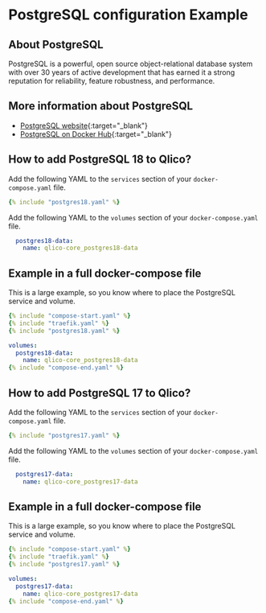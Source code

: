 # PostgreSQL configuration Example

## About PostgreSQL

PostgreSQL is a powerful, open source object-relational database system with
over 30 years of active development that has earned it a strong reputation for
reliability, feature robustness, and performance.

## More information about PostgreSQL

* [PostgreSQL website](https://www.postgresql.org/){:target="_blank"}
* [PostgreSQL on Docker Hub](https://hub.docker.com/_/postgres){:target="_blank"}

## How to add PostgreSQL 18 to Qlico?

Add the following YAML to the `services` section of your `docker-compose.yaml`
file.

```yaml title="qlico-core/docker-compose.yaml"
{% include "postgres18.yaml" %}
```

Add the following YAML to the `volumes` section of your `docker-compose.yaml`
file.

```yaml title="qlico-core/docker-compose.yaml"
  postgres18-data:
    name: qlico-core_postgres18-data
```

## Example in a full docker-compose file

This is a large example, so you know where to place the PostgreSQL service and
volume.

```yaml title="qlico-core/docker-compose.yaml"
{% include "compose-start.yaml" %}
{% include "traefik.yaml" %}
{% include "postgres18.yaml" %}

volumes:
  postgres18-data:
    name: qlico-core_postgres18-data
{% include "compose-end.yaml" %}
```

## How to add PostgreSQL 17 to Qlico?

Add the following YAML to the `services` section of your `docker-compose.yaml`
file.

```yaml title="qlico-core/docker-compose.yaml"
{% include "postgres17.yaml" %}
```

Add the following YAML to the `volumes` section of your `docker-compose.yaml`
file.

```yaml title="qlico-core/docker-compose.yaml"
  postgres17-data:
    name: qlico-core_postgres17-data
```

## Example in a full docker-compose file

This is a large example, so you know where to place the PostgreSQL service and
volume.

```yaml title="qlico-core/docker-compose.yaml"
{% include "compose-start.yaml" %}
{% include "traefik.yaml" %}
{% include "postgres17.yaml" %}

volumes:
  postgres17-data:
    name: qlico-core_postgres17-data
{% include "compose-end.yaml" %}
```
